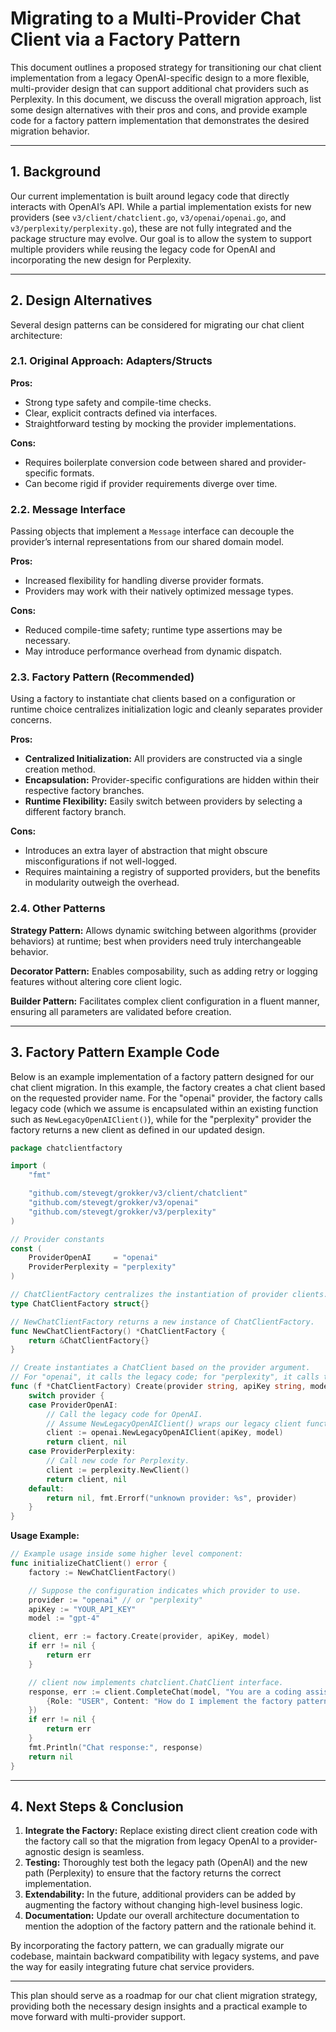 # Migrating to a Multi-Provider Chat Client via a Factory Pattern

This document outlines a proposed strategy for transitioning our chat client implementation from a legacy OpenAI-specific design to a more flexible, multi-provider design that can support additional chat providers such as Perplexity. In this document, we discuss the overall migration approach, list some design alternatives with their pros and cons, and provide example code for a factory pattern implementation that demonstrates the desired migration behavior.

---

## 1. Background

Our current implementation is built around legacy code that directly interacts with OpenAI’s API. While a partial implementation exists for new providers (see `v3/client/chatclient.go`, `v3/openai/openai.go`, and `v3/perplexity/perplexity.go`), these are not fully integrated and the package structure may evolve. Our goal is to allow the system to support multiple providers while reusing the legacy code for OpenAI and incorporating the new design for Perplexity.

---

## 2. Design Alternatives

Several design patterns can be considered for migrating our chat client architecture:

### 2.1. Original Approach: Adapters/Structs

**Pros:**
- Strong type safety and compile-time checks.
- Clear, explicit contracts defined via interfaces.
- Straightforward testing by mocking the provider implementations.

**Cons:**
- Requires boilerplate conversion code between shared and provider-specific formats.
- Can become rigid if provider requirements diverge over time.

### 2.2. Message Interface

Passing objects that implement a `Message` interface can decouple the provider’s internal representations from our shared domain model.

**Pros:**
- Increased flexibility for handling diverse provider formats.
- Providers may work with their natively optimized message types.

**Cons:**
- Reduced compile-time safety; runtime type assertions may be necessary.
- May introduce performance overhead from dynamic dispatch.

### 2.3. Factory Pattern (Recommended)

Using a factory to instantiate chat clients based on a configuration or runtime choice centralizes initialization logic and cleanly separates provider concerns.

**Pros:**
- **Centralized Initialization:** All providers are constructed via a single creation method.
- **Encapsulation:** Provider-specific configurations are hidden within their respective factory branches.
- **Runtime Flexibility:** Easily switch between providers by selecting a different factory branch.

**Cons:**
- Introduces an extra layer of abstraction that might obscure misconfigurations if not well-logged.
- Requires maintaining a registry of supported providers, but the benefits in modularity outweigh the overhead.

### 2.4. Other Patterns

**Strategy Pattern:** Allows dynamic switching between algorithms (provider behaviors) at runtime; best when providers need truly interchangeable behavior.

**Decorator Pattern:** Enables composability, such as adding retry or logging features without altering core client logic.

**Builder Pattern:** Facilitates complex client configuration in a fluent manner, ensuring all parameters are validated before creation.

---

## 3. Factory Pattern Example Code

Below is an example implementation of a factory pattern designed for our chat client migration. In this example, the factory creates a chat client based on the requested provider name. For the "openai" provider, the factory calls legacy code (which we assume is encapsulated within an existing function such as `NewLegacyOpenAIClient()`), while for the "perplexity" provider the factory returns a new client as defined in our updated design.

```go
package chatclientfactory

import (
	"fmt"

	"github.com/stevegt/grokker/v3/client/chatclient"
	"github.com/stevegt/grokker/v3/openai"
	"github.com/stevegt/grokker/v3/perplexity"
)

// Provider constants
const (
	ProviderOpenAI     = "openai"
	ProviderPerplexity = "perplexity"
)

// ChatClientFactory centralizes the instantiation of provider clients.
type ChatClientFactory struct{}

// NewChatClientFactory returns a new instance of ChatClientFactory.
func NewChatClientFactory() *ChatClientFactory {
	return &ChatClientFactory{}
}

// Create instantiates a ChatClient based on the provider argument.
// For "openai", it calls the legacy code; for "perplexity", it calls the new provider implementation.
func (f *ChatClientFactory) Create(provider string, apiKey string, model string) (chatclient.ChatClient, error) {
	switch provider {
	case ProviderOpenAI:
		// Call the legacy code for OpenAI.
		// Assume NewLegacyOpenAIClient() wraps our legacy client functionality.
		client := openai.NewLegacyOpenAIClient(apiKey, model)
		return client, nil
	case ProviderPerplexity:
		// Call new code for Perplexity.
		client := perplexity.NewClient()
		return client, nil
	default:
		return nil, fmt.Errorf("unknown provider: %s", provider)
	}
}
```

**Usage Example:**

```go
// Example usage inside some higher level component:
func initializeChatClient() error {
	factory := NewChatClientFactory()

	// Suppose the configuration indicates which provider to use.
	provider := "openai" // or "perplexity"
	apiKey := "YOUR_API_KEY"
	model := "gpt-4"

	client, err := factory.Create(provider, apiKey, model)
	if err != nil {
		return err
	}

	// client now implements chatclient.ChatClient interface.
	response, err := client.CompleteChat(model, "You are a coding assistant. Please help.", []chatclient.ChatMsg{
		{Role: "USER", Content: "How do I implement the factory pattern in Go?"},
	})
	if err != nil {
		return err
	}
	fmt.Println("Chat response:", response)
	return nil
}
```

---

## 4. Next Steps & Conclusion

1. **Integrate the Factory:** Replace existing direct client creation code with the factory call so that the migration from legacy OpenAI to a provider-agnostic design is seamless.
2. **Testing:** Thoroughly test both the legacy path (OpenAI) and the new path (Perplexity) to ensure that the factory returns the correct implementation.
3. **Extendability:** In the future, additional providers can be added by augmenting the factory without changing high-level business logic.
4. **Documentation:** Update our overall architecture documentation to mention the adoption of the factory pattern and the rationale behind it.

By incorporating the factory pattern, we can gradually migrate our codebase, maintain backward compatibility with legacy systems, and pave the way for easily integrating future chat service providers.

---
  
This plan should serve as a roadmap for our chat client migration strategy, providing both the necessary design insights and a practical example to move forward with multi-provider support.
